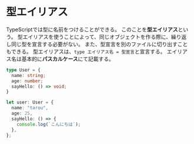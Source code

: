 # 型エイリアス
TypeScriptでは型に名前をつけることができる。
このことを**型エイリアス**という。
型エイリアスを使うことによって、同じオブジェクトを作る際に、繰り返し同じ型を宣言する必要がない。
また、型宣言を別のファイルに切り出すこともできる。
型エイリアスは、`type エイリアス名 = 型宣言`と宣言する。
エイリアス名は基本的に**パスカルケース**にて記載する。

```index.ts
type User = {
  name: string;
  age: number;
  sayHello: () => void;
}

let user: User = {
  name: "tarou",
  age: 25,
  sayHello: () => {
    console.log(`こんにちは`);
  },
};
```
